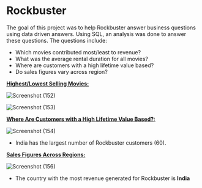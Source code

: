 # Rockbuster

The goal of this project was to help Rockbuster answer business questions using data driven answers. Using SQL, an analysis was done to answer these questions. The questions include:

- Which movies contributed most/least to revenue?
- What was the average rental duration for all movies?
- Where are customers with a high lifetime value based?
- Do sales figures vary across region?

**<ins>Highest/Lowest Selling Movies:<ins/>**
  
![Screenshot (152)](https://user-images.githubusercontent.com/93872864/142733396-193c45db-d83a-4804-8c61-6422a2df0da4.png)

  
![Screenshot (153)](https://user-images.githubusercontent.com/93872864/142733407-ec9d2b53-7bbc-4cb8-a6e5-5d67d5202148.png)
  
  
**<ins>Where Are Customers with a High Lifetime Value Based?:<ins/>**
  
 ![Screenshot (154)](https://user-images.githubusercontent.com/93872864/142733550-fa495a32-c10f-4271-ad40-7d06922a17f7.png)

 - India has the largest number of Rockbuster customers (60).
  
  
  **<ins>Sales Figures Across Regions:<ins/>**
  
  ![Screenshot (156)](https://user-images.githubusercontent.com/93872864/142734242-545dfe46-64dc-4bd1-8caf-9408a05456c7.png)

  
- The country with the most revenue generated for Rockbuster is **India**
  
  

  
  


